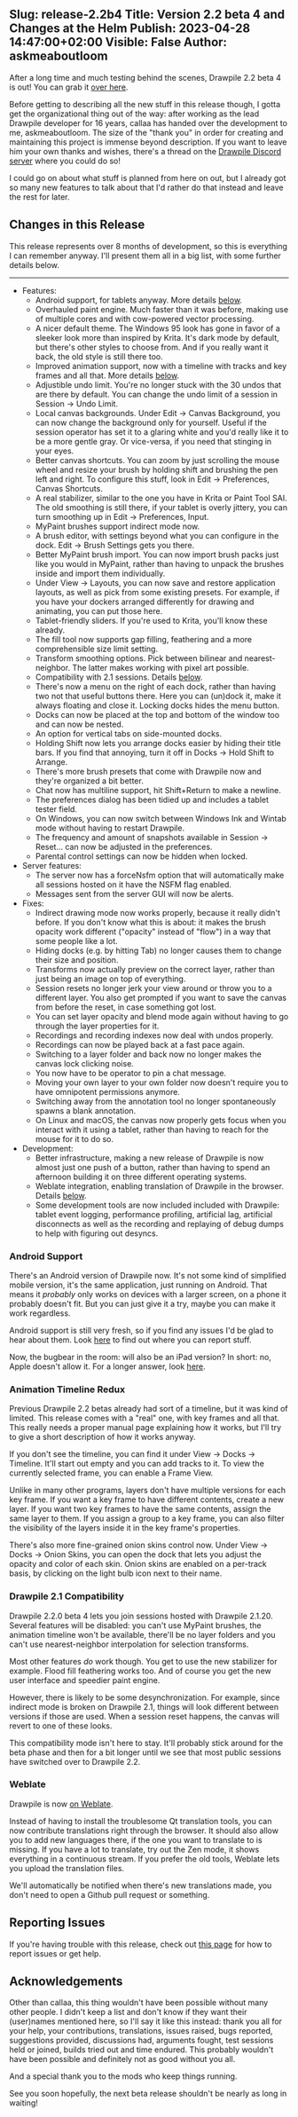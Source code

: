 Slug: release-2.2b4
Title: Version 2.2 beta 4 and Changes at the Helm
Publish: 2023-04-28 14:47:00+02:00
Visible: False
Author: askmeaboutloom
---

After a long time and much testing behind the scenes, Drawpile 2.2 beta 4 is out! You can grab it [over here](/download/#Beta).

Before getting to describing all the new stuff in this release though, I gotta get the organizational thing out of the way: after working as the lead Drawpile developer for 16 years, callaa has handed over the development to me, askmeaboutloom. The size of the "thank you" in order for creating and maintaining this project is immense beyond description. If you want to leave him your own thanks and wishes, there's a thread on the [Drawpile Discord server](https://discord.gg/M3yyMpC) where you could do so!

I could go on about what stuff is planned from here on out, but I already got so many new features to talk about that I'd rather do that instead and leave the rest for later.

## Changes in this Release

This release represents over 8 months of development, so this is everything I can remember anyway. I'll present them all in a big list, with some further details below.

---

* Features:
    * Android support, for tablets anyway. More details [below](#release22b4-android).
    * Overhauled paint engine. Much faster than it was before, making use of multiple cores and with cow-powered vector processing.
    * A nicer default theme. The Windows 95 look has gone in favor of a sleeker look more than inspired by Krita. It's dark mode by default, but there's other styles to choose from. And if you really want it back, the old style is still there too.
    * Improved animation support, now with a timeline with tracks and key frames and all that. More details [below](#release22b4-timeline).
    * Adjustible undo limit. You're no longer stuck with the 30 undos that are there by default. You can change the undo limit of a session in Session &rarr; Undo Limit.
    * Local canvas backgrounds. Under Edit &rarr; Canvas Background, you can now change the background only for yourself. Useful if the session operator has set it to a glaring white and you'd really like it to be a more gentle gray. Or vice-versa, if you need that stinging in your eyes.
    * Better canvas shortcuts. You can zoom by just scrolling the mouse wheel and resize your brush by holding shift and brushing the pen left and right. To configure this stuff, look in Edit &rarr; Preferences, Canvas Shortcuts.
    * A real stabilizer, similar to the one you have in Krita or Paint Tool SAI. The old smoothing is still there, if your tablet is overly jittery, you can turn smoothing up in Edit &rarr; Preferences, Input.
    * MyPaint brushes support indirect mode now.
    * A brush editor, with settings beyond what you can configure in the dock. Edit &rarr; Brush Settings gets you there.
    * Better MyPaint brush import. You can now import brush packs just like you would in MyPaint, rather than having to unpack the brushes inside and import them individually.
    * Under View &rarr; Layouts, you can now save and restore application layouts, as well as pick from some existing presets. For example, if you have your dockers arranged differently for drawing and animating, you can put those here.
    * Tablet-friendly sliders. If you're used to Krita, you'll know these already.
    * The fill tool now supports gap filling, feathering and a more comprehensible size limit setting.
    * Transform smoothing options. Pick between bilinear and nearest-neighbor. The latter makes working with pixel art possible.
    * Compatibility with 2.1 sessions. Details [below](#releaseb224-compat).
    * There's now a menu on the right of each dock, rather than having two not that useful buttons there. Here you can (un)dock it, make it always floating and close it. Locking docks hides the menu button.
    * Docks can now be placed at the top and bottom of the window too and can now be nested.
    * An option for vertical tabs on side-mounted docks.
    * Holding Shift now lets you arrange docks easier by hiding their title bars. If you find that annoying, turn it off in Docks &rarr; Hold Shift to Arrange.
    * There's more brush presets that come with Drawpile now and they're organized a bit better.
    * Chat now has multiline support, hit Shift+Return to make a newline.
    * The preferences dialog has been tidied up and includes a tablet tester field.
    * On Windows, you can now switch between Windows Ink and Wintab mode without having to restart Drawpile.
    * The frequency and amount of snapshots available in Session &rarr; Reset... can now be adjusted in the preferences.
    * Parental control settings can now be hidden when locked.
* Server features:
    * The server now has a forceNsfm option that will automatically make all sessions hosted on it have the NSFM flag enabled.
    * Messages sent from the server GUI will now be alerts.
* Fixes:
    * Indirect drawing mode now works properly, because it really didn't before. If you don't know what this is about: it makes the brush opacity work different ("opacity" instead of "flow") in a way that some people like a lot.
    * Hiding docks (e.g. by hitting Tab) no longer causes them to change their size and position.
    * Transforms now actually preview on the correct layer, rather than just being an image on top of everything.
    * Session resets no longer jerk your view around or throw you to a different layer. You also get prompted if you want to save the canvas from before the reset, in case something got lost.
    * You can set layer opacity and blend mode again without having to go through the layer properties for it.
    * Recordings and recording indexes now deal with undos properly.
    * Recordings can now be played back at a fast pace again.
    * Switching to a layer folder and back now no longer makes the canvas lock clicking noise.
    * You now have to be operator to pin a chat message.
    * Moving your own layer to your own folder now doesn't require you to have omnipotent permissions anymore.
    * Switching away from the annotation tool no longer spontaneously spawns a blank annotation.
    * On Linux and macOS, the canvas now properly gets focus when you interact with it using a tablet, rather than having to reach for the mouse for it to do so.
* Development:
    * Better infrastructure, making a new release of Drawpile is now almost just one push of a button, rather than having to spend an afternoon building it on three different operating systems.
    * Weblate integration, enabling translation of Drawpile in the browser. Details [below](#releaseb224-weblate).
    * Some development tools are now included included with Drawpile: tablet event logging, performance profiling, artificial lag, artificial disconnects as well as the recording and replaying of debug dumps to help with figuring out desyncs.


<h3 id="release22b4-android">Android Support</h3>

There's an Android version of Drawpile now. It's not some kind of simplified mobile version, it's the same application, just running on Android. That means it *probably* only works on devices with a larger screen, on a phone it probably doesn't fit. But you can just give it a try, maybe you can make it work regardless.

Android support is still very fresh, so if you find any issues I'd be glad to hear about them. Look [here](/help/) to find out where you can report stuff.

Now, the bugbear in the room: will also be an iPad version? In short: no, Apple doesn't allow it. For a longer answer, look [here](/help/FAQ#faq-ios).


<h3 id="release22b4-timeline">Animation Timeline Redux</h3>

Previous Drawpile 2.2 betas already had sort of a timeline, but it was kind of limited. This release comes with a "real" one, with key frames and all that. This really needs a proper manual page explaining how it works, but I'll try to give a short description of how it works anyway.

If you don't see the timeline, you can find it under View &rarr; Docks &rarr; Timeline. It'll start out empty and you can add tracks to it. To view the currently selected frame, you can enable a Frame View.

Unlike in many other programs, layers don't have multiple versions for each key frame. If you want a key frame to have different contents, create a new layer. If you want two key frames to have the same contents, assign the same layer to them. If you assign a group to a key frame, you can also filter the visibility of the layers inside it in the key frame's properties.

There's also more fine-grained onion skins control now. Under View &rarr; Docks &rarr; Onion Skins, you can open the dock that lets you adjust the opacity and color of each skin. Onion skins are enabled on a per-track basis, by clicking on the light bulb icon next to their name.


<h3 id="release22b4-compat">Drawpile 2.1 Compatibility</h3>

Drawpile 2.2.0 beta 4 lets you join sessions hosted with Drawpile 2.1.20. Several features will be disabled: you can't use MyPaint brushes, the animation timeline won't be available, there'll be no layer folders and you can't use nearest-neighbor interpolation for selection transforms.

Most other features *do* work though. You get to use the new stabilizer for example. Flood fill feathering works too. And of course you get the new user interface and speedier paint engine.

However, there is likely to be some desynchronization. For example, since indirect mode is broken on Drawpile 2.1, things will look different between versions if those are used. When a session reset happens, the canvas will revert to one of these looks.

This compatibility mode isn't here to stay. It'll probably stick around for the beta phase and then for a bit longer until we see that most public sessions have switched over to Drawpile 2.2.


<h3 id="release22b4-weblate">Weblate</h3>

Drawpile is now [on Weblate](https://hosted.weblate.org/engage/drawpile/).

Instead of having to install the troublesome Qt translation tools, you can now contribute translations right through the browser. It should also allow you to add new languages there, if the one you want to translate to is missing. If you have a lot to translate, try out the Zen mode, it shows everything in a continuous stream. If you prefer the old tools, Weblate lets you upload the translation files.

We'll automatically be notified when there's new translations made, you don't need to open a Github pull request or something.


## Reporting Issues

If you're having trouble with this release, check out [this page](/help/) for how to report issues or get help.


## Acknowledgements

Other than callaa, this thing wouldn't have been possible without many other people. I didn't keep a list and don't know if they want their (user)names mentioned here, so I'll say it like this instead: thank you all for your help, your contributions, translations, issues raised, bugs reported, suggestions provided, discussions had, arguments fought, test sessions held or joined, builds tried out and time endured. This probably wouldn't have been possible and definitely not as good without you all.

And a special thank you to the mods who keep things running.

See you soon hopefully, the next beta release shouldn't be nearly as long in waiting!
